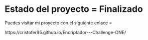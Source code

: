 <h1>Estado del proyecto = Finalizado</h1>
<P>Puedes visitar mi proyecto con el siguiente enlace =</P>
https://cristofer95.github.io/Encriptador---Challenge-ONE/
